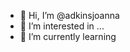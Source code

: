 - 👋 Hi, I’m @adkinsjoanna
- 👀 I’m interested in ...
- 🌱 I’m currently learning
<!---
adkinsjoanna/adkinsjoanna is a ✨ special ✨ repository because its `README.md` (this file) appears on your GitHub profile.
You can click the Preview link to take a look at your changes.
--->
